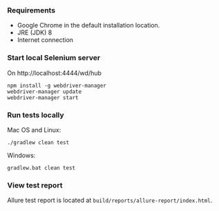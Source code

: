 ### Requirements
* Google Chrome in the default installation location.
* JRE (JDK) 8
* Internet connection

### Start local Selenium server
On http://localhost:4444/wd/hub
```
npm install -g webdriver-manager
webdriver-manager update
webdriver-manager start
```

### Run tests locally
Mac OS and Linux:
```
./gradlew clean test
```
Windows:
```
gradlew.bat clean test
```

### View test report
Allure test report is located at `build/reports/allure-report/index.html`.